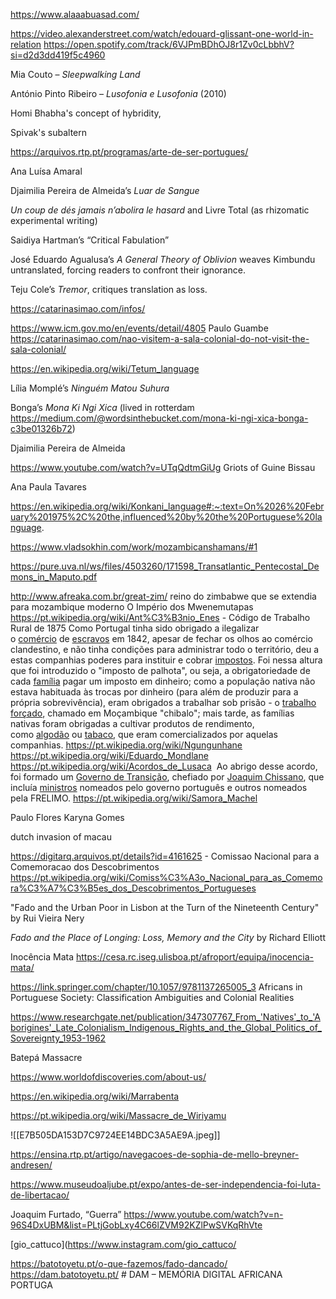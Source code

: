 https://www.alaaabuasad.com/

https://video.alexanderstreet.com/watch/edouard-glissant-one-world-in-relation
https://open.spotify.com/track/6VJPmBDhOJ8r1Zv0cLbbhV?si=d2d3dd419f5c4960

Mia Couto – _Sleepwalking Land_

António Pinto Ribeiro – _Lusofonia e Lusofonia_ (2010)

Homi Bhabha's concept of hybridity, 

Spivak's subaltern

https://arquivos.rtp.pt/programas/arte-de-ser-portugues/

Ana Luísa Amaral

Djaimilia Pereira de Almeida’s _Luar de Sangue_

_Un coup de dés jamais n’abolira le hasard_ and Livre Total (as rhizomatic experimental writing)

Saidiya Hartman’s “Critical Fabulation”

José Eduardo Agualusa’s _A General Theory of Oblivion_ weaves Kimbundu untranslated, forcing readers to confront their ignorance.

Teju Cole’s _Tremor_, critiques translation as loss.

https://catarinasimao.com/infos/

https://www.icm.gov.mo/en/events/detail/4805
Paulo Guambe
https://catarinasimao.com/nao-visitem-a-sala-colonial-do-not-visit-the-sala-colonial/

https://en.wikipedia.org/wiki/Tetum_language

Lília Momplé’s _Ninguém Matou Suhura_

Bonga’s _Mona Ki Ngi Xica_ (lived in rotterdam https://medium.com/@wordsinthebucket.com/mona-ki-ngi-xica-bonga-c3be01326b72)

Djaimilia Pereira de Almeida

https://www.youtube.com/watch?v=UTqQdtmGiUg Griots of Guine Bissau

Ana Paula Tavares

https://en.wikipedia.org/wiki/Konkani_language#:~:text=On%2026%20February%201975%2C%20the,influenced%20by%20the%20Portuguese%20language.

https://www.vladsokhin.com/work/mozambicanshamans/#1

https://pure.uva.nl/ws/files/4503260/171598_Transatlantic_Pentecostal_Demons_in_Maputo.pdf

http://www.afreaka.com.br/great-zim/ reino do zimbabwe que se extendia para mozambique moderno
O Império dos Mwenemutapas
https://pt.wikipedia.org/wiki/Ant%C3%B3nio_Enes - Código de Trabalho Rural de 1875
Como Portugal tinha sido obrigado a ilegalizar o [comércio](https://pt.wikipedia.org/wiki/Com%C3%A9rcio "Comércio") de [escravos](https://pt.wikipedia.org/wiki/Escravo "Escravo") em 1842, apesar de fechar os olhos ao comércio clandestino, e não tinha condições para administrar todo o território, deu a estas companhias poderes para instituir e cobrar [impostos](https://pt.wikipedia.org/wiki/Imposto "Imposto"). Foi nessa altura que foi introduzido o "imposto de palhota", ou seja, a obrigatoriedade de cada [família](https://pt.wikipedia.org/wiki/Fam%C3%ADlia "Família") pagar um imposto em dinheiro; como a população nativa não estava habituada às trocas por dinheiro (para além de produzir para a própria sobrevivência), eram obrigados a trabalhar sob prisão - o [trabalho forçado](https://pt.wikipedia.org/wiki/Trabalho_for%C3%A7ado "Trabalho forçado"), chamado em Moçambique "chibalo"; mais tarde, as famílias nativas foram obrigadas a cultivar produtos de rendimento, como [algodão](https://pt.wikipedia.org/wiki/Algod%C3%A3o "Algodão") ou [tabaco](https://pt.wikipedia.org/wiki/Tabaco "Tabaco"), que eram comercializados por aquelas companhias.
https://pt.wikipedia.org/wiki/Ngungunhane
https://pt.wikipedia.org/wiki/Eduardo_Mondlane
https://pt.wikipedia.org/wiki/Acordos_de_Lusaca  Ao abrigo desse acordo, foi formado um [Governo de Transição](https://pt.wikipedia.org/wiki/Governo_de_Transi%C3%A7%C3%A3o "Governo de Transição"), chefiado por [Joaquim Chissano](https://pt.wikipedia.org/wiki/Joaquim_Chissano "Joaquim Chissano"), que incluía [ministros](https://pt.wikipedia.org/w/index.php?title=Ministro_\(pol%C3%ADtica\)&action=edit&redlink=1 "Ministro (política) (página não existe)") nomeados pelo governo português e outros nomeados pela FRELIMO.
https://pt.wikipedia.org/wiki/Samora_Machel

Paulo Flores
Karyna Gomes

dutch invasion of macau

https://digitarq.arquivos.pt/details?id=4161625 - Comissao Nacional para a Comemoracao dos Descobrimentos https://pt.wikipedia.org/wiki/Comiss%C3%A3o_Nacional_para_as_Comemora%C3%A7%C3%B5es_dos_Descobrimentos_Portugueses

"Fado and the Urban Poor in Lisbon at the Turn of the Nineteenth Century" by Rui Vieira Nery

_Fado and the Place of Longing: Loss, Memory and the City_ by Richard Elliott

Inocência Mata https://cesa.rc.iseg.ulisboa.pt/afroport/equipa/inocencia-mata/

https://link.springer.com/chapter/10.1057/9781137265005_3 Africans in Portuguese Society: Classification Ambiguities and Colonial Realities

https://www.researchgate.net/publication/347307767_From_'Natives'_to_'Aborigines'_Late_Colonialism_Indigenous_Rights_and_the_Global_Politics_of_Sovereignty_1953-1962

Batepá Massacre

https://www.worldofdiscoveries.com/about-us/ 

https://en.wikipedia.org/wiki/Marrabenta

https://pt.wikipedia.org/wiki/Massacre_de_Wiriyamu

![[E7B505DA153D7C9724EE14BDC3A5AE9A.jpeg]]

https://ensina.rtp.pt/artigo/navegacoes-de-sophia-de-mello-breyner-andresen/

https://www.museudoaljube.pt/expo/antes-de-ser-independencia-foi-luta-de-libertacao/

Joaquim Furtado, “Guerra” https://www.youtube.com/watch?v=n-96S4DxUBM&list=PLtjGobLxy4C66lZVM92KZlPwSVKqRhVte

[gio_cattuco](https://www.instagram.com/gio_cattuco/

https://batotoyetu.pt/o-que-fazemos/fado-dancado/
https://dam.batotoyetu.pt/ # DAM – MEMÓRIA DIGITAL AFRICANA PORTUGA